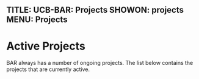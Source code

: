 TITLE: UCB-BAR: Projects
SHOWON: projects
MENU: Projects
------
# Active Projects

BAR always has a number of ongoing projects.  The list below contains the
projects that are currently active.  
